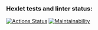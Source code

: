 ### Hexlet tests and linter status:
[![Actions Status](https://github.com/marikondrateva/frontend-project-44/workflows/hexlet-check/badge.svg)](https://github.com/marikondrateva/frontend-project-44/actions)
[![Maintainability](https://api.codeclimate.com/v1/badges/10f3f9f6991ea5bc2b88/maintainability)](https://codeclimate.com/github/marikondrateva/frontend-project-44/maintainability)